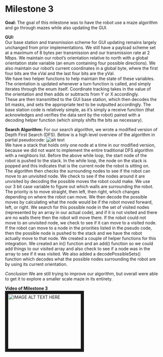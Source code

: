# Milestone 3


**Goal:**
The goal of this milestone was to have the robot use a maze algorithm and go through mazes while also updating the GUI.



**GUI:**  
Our base station and transmission scheme for GUI updating remains largely unchanged from prior implementations. We still have a payload scheme set at a maximum of 8 bytes per transmission and our transmission rate at 2 Mbps. We maintain our robot’s orientation relative to north with a global orientation state variable (an enum containing four possible directions). We also maintain our robot’s current coordinates in a global byte, where the first four bits are the xVal and the last four bits are the yVal.  
We have two helper functions to help maintain the state of these variables. The orientation is updated whenever a turn function is called, and simply iterates through the enum itself. Coordinate tracking takes in the value of the orientation and then adds or subtracts from Y or X accordingly.  
These are then transmitted to the GUI base station, which then decodes the bit masks, and sets the appropriate text to be outputted accordingly. The base station code is relatively simple, as it’s simply a receive function (that acknowledges and verifies the data sent by the robot) paired with a decoding helper function (which simply shifts the bits as necessary).   

**Search Algorithm:** 
For our search algorithm, we wrote a modified version of Depth First Search (DFS). Below is a high level overview of the algorithm in partial pseudocode:
![alt text](/assets/milestone3/highLevelAlgo.png)  
We have a stack that holds only one node at a time in our modified version, because we did not want to implement the entire traditional DFS algorithm with a neighbors list. Before the above while loop, the start node of the robot is pushed to the stack. 
In the while loop, the node on the stack is popped and this indicates that is the current node the robot is sitting on. The algorithm then checks the surrounding nodes to see if the robot can move to an unvisited node. We check to see if the nodes around it are unvisited by decoding the possible moves the robot could make. We use our 3 bit case variable to figure out which walls are surrounding the robot. The priority is to move straight, then left, then right, which changes depending on where the robot can move. 
We then decode the possible moves by calculating what the node would be if the robot moved forward, left, or right. We search for this possible node in the set of visited nodes (represented by an array in our actual code), and if it is not visited and there are no walls there then the robot will move there. If the robot could not move to an unvisited node, we check to see if it can move to a visited node. If the robot can move to a node in the priorities listed in the pseudo code, then the possible node is pushed to the stack and we have the robot actually move to that node.
We created a couple of helper functions for this integration. We created an in() function and an add() function so we could add things to our visited array and also check to see if a node was in the array to see if it was visited. We also added a decodePossibleSets() function which decodes what the possible nodes surrounding the robot are by using its current orientation.

*Conclusion*
We are still trying to improve our algorithm, but overall were able to get it to explore a smaller scale maze in its entirety.


**Video of Milestone 3**  
<a href="https://www.youtube.com/watch?v=VNQdwcPG0ts
" target="_blank"><img src="http://img.youtube.com/vi/VNQdwcPG0ts-k/0.jpg" 
alt="IMAGE ALT TEXT HERE" width="240" height="180" border="10" /></a>



